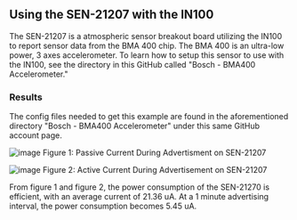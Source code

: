 ## Using the SEN-21207 with the IN100

The SEN-21207 is a atmospheric sensor breakout board utilizing the IN100 to report sensor data from the BMA 400 chip. The BMA 400 is an ultra-low power, 3 axes accelerometer. To learn how to setup this sensor to use with the IN100, see the directory in this GitHub called "Bosch - BMA400 Accelerometer."

### Results

The config files needed to get this example are found in the aforementioned directory "Bosch - BMA400 Accelerometer" under this same GitHub account page.

![image](https://user-images.githubusercontent.com/108510134/214163915-741449ea-2ddf-4084-a098-796b1922a3c0.png)
Figure 1: Passive Current During Advertisment on SEN-21207

![image](https://user-images.githubusercontent.com/108510134/214163933-6a76ee4c-cb11-4488-9522-f2c9b4b0fbef.png)
Figure 2: Active Current During Advertisement on SEN-21207
 
From figure 1 and figure 2, the power consumption of the SEN-21270 is efficient, with an average current of 21.36 uA. At a 1 minute advertising interval, the power consumption becomes 5.45 uA. 

